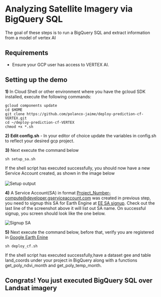 # Analyzing Satellite Imagery via BigQuery SQL
The goal of these steps is to run a BigQuery SQL and extract information from a model of vertex AI

## Requirements
* Ensure your GCP user has access to VERTEX AI.

## Setting up the demo
**1)** In Cloud Shell or other environment where you have the gcloud SDK installed, execute the following commands:
```console
gcloud components update 
cd $HOME
git clone https://github.com/polanco-jaime/deploy-prediction-cf-VERTEX.git
cd ~/deploy-prediction-cf-VERTEX
chmod +x *.sh
```

**2)** **Edit config.sh** - In your editor of choice update the variables in config.sh to reflect your desired gcp project.

**3)** Next execute the command below

```console
sh setup_sa.sh
```
If the shell script has executed successfully, you should now have a new Service Account created, as shown in the image below
<br/><br/>
![Setup output](/img/setup_sa.png)

**4)** A Service Account(SA) in format <Project_Number-compute@developer.gserviceaccount.com> was created in previous step, you need to signup this SA for Earth Engine at [EE SA signup](https://signup.earthengine.google.com/#!/service_accounts). Check out the last line of the screenshot above it will list out SA name. On successful signup, you screen should look like the one below.

![Signup SA](/img/signup_sa.png)


**5)** Next execute the command below, before that, verify you are registered in [Google Earth Enine](https://developers.google.com/earth-engine/guides/access#a-role-in-a-cloud-project)

```console
sh deploy_cf.sh
```

If the shell script has executed successfully,have a dataset gee and table land_coords under your project in BigQuery along with a functions get_poly_ndvi_month and get_poly_temp_month. 
 
## Congrats! You just executed BigQuery SQL over Landsat imagery
